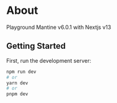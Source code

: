 # About

Playground Mantine v6.0.1 with Nextjs v13

## Getting Started

First, run the development server:

```bash
npm run dev
# or
yarn dev
# or
pnpm dev
```
